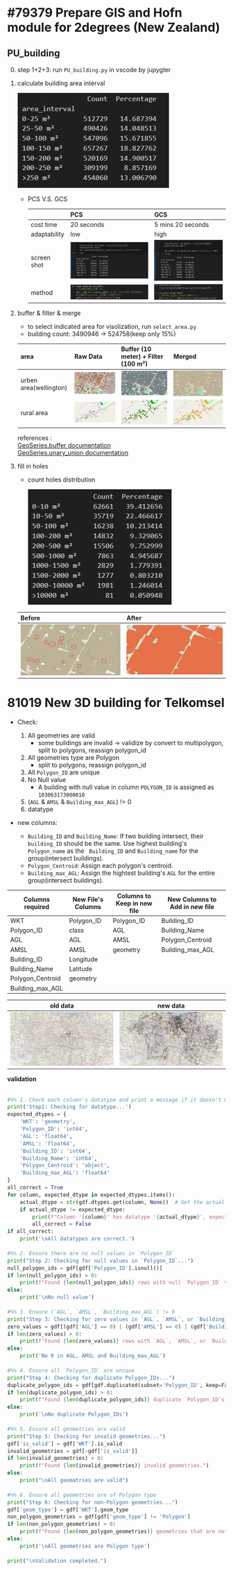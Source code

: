 # #79379 Prepare GIS and Hofn module for 2degrees (New Zealand)
## PU_building
0. step 1+2+3: run `PU_building.py` in vscode by jupygter
1. calculate building area interval

    ![alt text](./image/image-18.png)
    - PCS V.S. GCS

        | | PCS | GCS |
        |---|---|---|
        |cost time| 20 seconds | 5 mins 20 seconds |
        |adaptability| low | high |
        |screen shot| ![alt text](./image/image-10.png) | ![alt text](./image/image-7.png) |
        |method|![alt text](./image/image-8.png)|![alt text](./image/image-9.png)|


2. buffer & filter & merge
    - to select indicated area for visolization, run `select_area.py`
    - building count: 3490946 -> 524758(keep only 15%)

    | area | Raw Data | Buffer (10 meter) + Filter (100 m²) | Merged |
    | ------|----------|--------------------------------------|--------|
    | urben area(wellington) |![alt text](./image/image-4.png) | ![alt text](./image/image-5.png) |![alt text](./image/image-6.png)  |
    | rural area | ![alt text](./image/image-15.png)|![alt text](./image/image-16.png)|![alt text](./image/image-17.png)|

    references :   
    [GeoSeries.buffer documentation](https://geopandas.org/en/stable/docs/reference/api/geopandas.GeoSeries.buffer.html)  
    [GeoSeries.unary_union documentation](https://geopandas.org/en/v0.10.0/docs/reference/api/geopandas.GeoSeries.unary_union.html)


3. fill in holes

    - count holes distribution

        ![alt text](./image/image-12.png)

    | Before | After |
    |------|-----|
    |![alt text](./image/image-1.png) |![alt text](./image/image-3.png)|

# 81019 New 3D building for Telkomsel
- Check:
    1. All geometries are valid
	    - some buildings are invalid -> validize by convert to multipolygon, split to polygons, reassign polygon_id
    2. All geometries type are Polygon 
	    - split to polygons, reassign polygon_id
    3. All `Polygon_ID` are unique
    4. No Null value 
	    - A building with null value in column `POLYGON_ID` is assigned as `103063173000010`
    5. (`AGL` & `AMSL` & `Building_max_AGL`) != 0
    6. datatype

- new columns:
    - `Building_ID` and `Building_Name`: If two building intersect, their `building_ID` should be the same. Use highest building's `Polygon_name` as the ` Building_ID` and `Building_name` for the group(intersect buildings).
    - `Polygon_Centroid`: Assign each polygon's centroid.
    - `Building_max_AGL`: Assign the hightest building's `AGL` for the entire group(intersect buildings).

| Columns required| New File's Columns| Columns to Keep in new file| New Columns to Add in new file|
|-----------------------|-----------------------------|----------------------------------|----------------------------------------|
| WKT                   | Polygon_ID                  | Polygon_ID                      | Building_ID                           |
| Polygon_ID            | class                       | AGL                             | Building_Name                         |
| AGL                   | AGL                         | AMSL                            | Polygon_Centroid                      |
| AMSL                  | AMSL                        | geometry                        | Building_max_AGL                      |
| Building_ID           | Longitude                   |                                  |                                        |
| Building_Name         | Latitude                    |                                  |                                        |
| Polygon_Centroid      | geometry                    |                                  |                                        |
| Building_max_AGL      |                             |                                  |                                        |

|old data|new data|
|------|------|
|![alt text](./image/image-13.png)|![alt text](./image/image-14.png)|

**validation**

``` python

#%% 1. Check each column's datatype and print a message if it doesn't match the expected type
print('Step1: Checking for datatype...')
expected_dtypes = {
    'WKT': 'geometry',
    'Polygon_ID': 'int64',
    'AGL': 'float64',
    'AMSL': 'float64',
    'Building_ID': 'int64',
    'Building_Name': 'int64',
    'Polygon_Centroid': 'object',
    'Building_max_AGL': 'float64'
}
all_correct = True
for column, expected_dtype in expected_dtypes.items():
    actual_dtype = str(gdf.dtypes.get(column, None))  # Get the actual dtype or None if the column is missing
    if actual_dtype != expected_dtype:
        print(f"Column '{column}' has datatype '{actual_dtype}', expected '{expected_dtype}'.")
        all_correct = False
if all_correct:
    print('\nAll datatypes are correct.')

#%% 2. Ensure there are no null values in `Polygon_ID`
print("Step 2: Checking for null values in `Polygon_ID`...")
null_polygon_ids = gdf[gdf['Polygon_ID'].isnull()]
if len(null_polygon_ids) > 0:
    print(f"Found {len(null_polygon_ids)} rows with null `Polygon_ID` values.")
else:
    print('\nNo null value')

#%% 3. Ensure (`AGL`, `AMSL`, `Building_max_AGL`) != 0
print("Step 3: Checking for zero values in `AGL`, `AMSL`, or `Building_max_AGL`...")
zero_values = gdf[(gdf['AGL'] == 0) | (gdf['AMSL'] == 0) | (gdf['Building_max_AGL'] == 0)]
if len(zero_values) > 0:
    print(f"Found {len(zero_values)} rows with `AGL`, `AMSL`, or `Building_max_AGL` equal to 0.")
else:
    print('No 0 in AGL, AMSL and Building_max_AGL')    

#%% 4. Ensure all `Polygon_ID` are unique
print("Step 4: Checking for duplicate Polygon_IDs...")
duplicate_polygon_ids = gdf[gdf.duplicated(subset='Polygon_ID', keep=False)]
if len(duplicate_polygon_ids) > 0:
    print(f"Found {len(duplicate_polygon_ids)} duplicate `Polygon_ID`s.")
else:
    print('\nNo duplicate Polygon_IDs')

#%% 5. Ensure all geometries are valid
print("Step 5: Checking for invalid geometries...")
gdf['is_valid'] = gdf['WKT'].is_valid
invalid_geometries = gdf[~gdf['is_valid']]
if len(invalid_geometries) > 0:
    print(f"Found {len(invalid_geometries)} invalid geometries.")
else:
    print("\nAll geomatries are valid")

#%% 6. Ensure all geometries are of Polygon type
print("Step 6: Checking for non-Polygon geometries...")
gdf['geom_type'] = gdf['WKT'].geom_type
non_polygon_geometries = gdf[gdf['geom_type'] != 'Polygon']
if len(non_polygon_geometries) > 0:
    print(f"Found {len(non_polygon_geometries)} geometries that are not of type Polygon.")
else:
    print('\nAll geometries are Polygon type')

print("\nValidation completed.")    
```